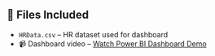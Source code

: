 ## 📂 Files Included

- `HRData.csv` – HR dataset used for dashboard  
- 📹 Dashboard video – [Watch Power BI Dashboard Demo](https://drive.google.com/file/d/1E69HEK0NnTFIr9s-GdPYIH5R4G9rS6_y/view?usp=drive_link)
  
